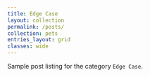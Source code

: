 ```yaml
---
title: Edge Case
layout: collection
permalink: /posts/
collection: pets
entries_layout: grid
classes: wide
---
```


Sample post listing for the category `Edge Case`.
